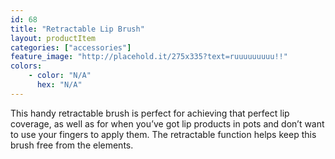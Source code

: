```yaml
---
id: 68
title: "Retractable Lip Brush"
layout: productItem
categories: ["accessories"]
feature_image: "http://placehold.it/275x335?text=ruuuuuuuuu!!"
colors:
    - color: "N/A"
      hex: "N/A"
---
```

This handy retractable brush is perfect for achieving that perfect lip coverage, as well as for when you’ve got lip products in pots and don’t want to use your fingers to apply them. The retractable function helps keep this brush free from the elements.